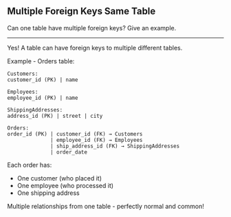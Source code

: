 ## Multiple Foreign Keys Same Table

Can one table have multiple foreign keys? Give an example.

---

Yes! A table can have foreign keys to multiple different tables.

Example - Orders table:
```
Customers:
customer_id (PK) | name

Employees:
employee_id (PK) | name

ShippingAddresses:
address_id (PK) | street | city

Orders:
order_id (PK) | customer_id (FK) → Customers
              | employee_id (FK) → Employees  
              | ship_address_id (FK) → ShippingAddresses
              | order_date
```

Each order has:
- One customer (who placed it)
- One employee (who processed it)
- One shipping address

Multiple relationships from one table - perfectly normal and common!

